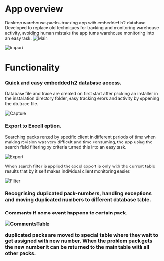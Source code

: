 # App overview
Desktop warehouse-packs-tracking app with embedded h2 database.
  Developed to replace old techniques for tracking and monitoring warehouse activity, avoiding human mistake the app turns warehouse monitoring into an easy task.
![Main](https://user-images.githubusercontent.com/90547780/169278929-b6190aad-58f2-4b6a-8172-e744f6865edb.PNG)

![import](https://user-images.githubusercontent.com/90547780/169279981-70fd22f9-fd77-42e7-8e1e-5e379b012c53.PNG)

# Functionality
<h3>Quick and easy embedded h2 database access.</h3>
Database file and trace are created on first start after packing an installer in the installation directory folder,
easy tracking erors and activity by oppening the db.trace file.

![Capture](https://user-images.githubusercontent.com/90547780/169279311-4044d5e7-a31b-4d00-b39b-1a6da15a740f.PNG)

<h3>Export to Excell option.</h3>
Searching packs rented by specific client in different periods of time when making revision was very difficult and time consuming, the app using the search field filtering by criteria turned this into an easy task.

![Export](https://user-images.githubusercontent.com/90547780/169279380-5b37a5fe-844e-446f-a805-9af00ee3c726.PNG)

When search filter is applied the excel export is only with the current table results that by it self makes individual client monitoring easier.

![Filter](https://user-images.githubusercontent.com/90547780/169279606-042790d2-7eea-4a9e-8bd0-f603f499ea07.PNG)

<h3>Recognising duplicated pack-numbers, handling exceptions and moving duplicated numbers to different database table.
<h3>Comments if some event happens to certain pack.
 
 ![CommentsTable](https://user-images.githubusercontent.com/90547780/169280009-ffa5fdc6-90c7-44a2-92b9-4bafff30eec7.PNG)

duplicated packs are moved to special table where they wait to get assigned with new number. When the problem pack gets the new number it can be returned to the main table with all other packs.
